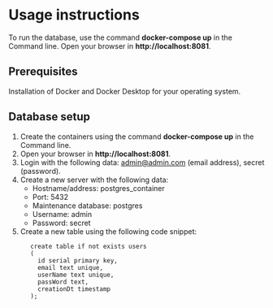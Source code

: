 # Usage instructions
To run the database, use the command **docker-compose up** in the Command line.
Open your browser in **http://localhost:8081**.

## Prerequisites
Installation of Docker and Docker Desktop for your operating system.

## Database setup
1. Create the containers using the command **docker-compose up** in the Command line.
2. Open your browser in **http://localhost:8081**.
3. Login with the following data: admin@admin.com (email address), secret (password).
4. Create a new server with the following data:
   * Hostname/address: postgres_container
   * Port: 5432
   * Maintenance database: postgres
   * Username: admin
   * Password: secret
5. Create a new table using the following code snippet:
```
      create table if not exists users
      (
        id serial primary key,
        email text unique,
        userName text unique,
        passWord text,
        creationDt timestamp
      );
```
